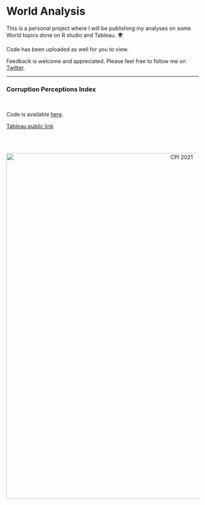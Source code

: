 

# World Analysis

This is a personal project where I will be publishing my analyses on some World topics done on R studio and Tableau. :earth_africa:

Code has been uploaded as well for you to view.

Feedback is welcome and appreciated. Please feel free to follow me on [Twitter](https://twitter.com/Juanma_MN).

<hr>


### Corruption Perceptions Index

<br> 

Code is available [here](https://github.com/JuanmaMN/World_analysis/blob/main/Corruption_Perceptions_Index/Corruption_Perceptions_Index_2021.R).

[Tableau public link](https://public.tableau.com/app/profile/juanma4308/viz/CorruptionPerceptionsIndex_16439831479980/CPIindex)


<br> 

<br>

<p align="center">
<img width="903" alt="CPI 2021" src="https://user-images.githubusercontent.com/37122520/151801103-0113e215-4fcd-4d9a-9408-328bdff00762.png">
</p>




